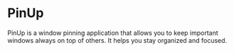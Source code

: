 # PinUp
PinUp is a window pinning application that allows you to keep important windows always on top of others. It helps you stay organized and focused.
